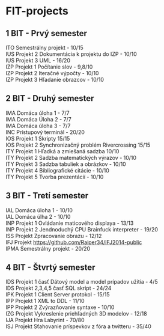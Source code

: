 # FIT-projects

1 BIT - Prvý semester
---------------------
ITO Semestrálny projekt - 10/15  
IUS Projekt 2 Dokumentácia k projektu do IZP - 10/10  
IUS Projekt 3 UML - 16/20  
IZP Projekt 1 Počítanie slov - 9,8/10  
IZP Projekt 2 Iteračné výpočty - 10/10  
IZP Projekt 3 Hľadanie obrazcov - 10/10  

2 BIT - Druhý semester
----------------------
IMA Domáca úloha 1 - 7/7  
IMA Domáca Úloha 2 - 7/7  
IMA Domáca úloha 3 - 7/7  
INC Prístupový terminál - 20/20  
IOS Projekt 1 Skripty 15/15  
IOS Projekt 2 Synchronizačný problém Rivercrossing 15/15  
ITY Projekt 1 Hľadká a zmiešaná sadzba 10/10  
ITY Projekt 2 Sadzba matematických výrazov - 10/10  
ITY Projekt 3 Sadzba tabuliek a obrázkov - 10/10  
ITY Projekt 4 Bibliografické citácie - 10/10  
ITY Projekt 5 Tvorba prezentácií - 10/10  

3 BIT - Tretí semester
----------------------
IAL Domáca úloha 1 - 10/10  
IAL Domáca úlha 2 - 10/10  
INP Projekt 1 Ovládanie maticového displaya - 13/13  
INP Projekt 2 Jendnoduchý CPU Brainfuck interpreter - 19/20  
ISS Projekt Zpracovanie obrazu - 12/12  
IFJ Projekt https://github.com/Raiper34/IFJ2014-public  
IPMA Semestrálny projekt - 20/20  

4 BIT - Štvrtý semester
----------------------
IDS Projekt 1 časť Dátový model a model prípadov užitia - 4/5  
IDS Projekt 2,3,4,5 časť SQL skript - 24/24  
IPK Projekt 1 Client Server protokol - 15/15  
IPP Projekt 1 XML to DDL - 11/10  
IPP Projekt 2 Zvýrazňovanie syntaxe - 10/10  
IZG Projekt Vykreslenie priehľadných 3D modelov - 12/18  
IJA Projekt Hra Labyrint - 70/80  
ISJ Projekt Sťahovanie príspevkov z fóra a twitteru - 35/40  
